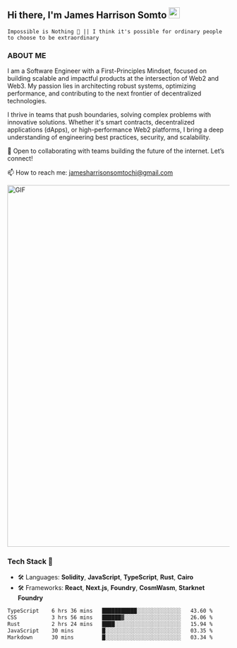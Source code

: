 ## Hi there, I'm James Harrison Somto <img src="https://media.giphy.com/media/hvRJCLFzcasrR4ia7z/giphy.gif" width="25px">

`Impossible is Nothing 🚀 || I think it's possible for ordinary people to choose to be extraordinary`

### ABOUT ME

I am a Software Engineer with a First-Principles Mindset, focused on building scalable and impactful products at the intersection of Web2 and Web3. My passion lies in architecting robust systems, optimizing performance, and contributing to the next frontier of decentralized technologies.

I thrive in teams that push boundaries, solving complex problems with innovative solutions. Whether it's smart contracts, decentralized applications (dApps), or high-performance Web2 platforms, I bring a deep understanding of engineering best practices, security, and scalability.

🚀 Open to collaborating with teams building the future of the internet. Let’s connect!

📫 How to reach me: jamesharrisonsomtochi@gmail.com
 
<img align="center" alt="GIF" src="https://github.com/Gapur/Gapur/blob/master/coding.gif?raw=true" width="818px" height="818px" />


### Tech Stack 🚀

- 🛠 Languages: **Solidity**, **JavaScript**, **TypeScript**, **Rust**, **Cairo**
- 🛠 Frameworks: **React**, **Next.js**, **Foundry**, **CosmWasm**, **Starknet Foundry**



<!--START_SECTION:waka-->

```txt
TypeScript    6 hrs 36 mins   ███████████░░░░░░░░░░░░░░   43.60 %
CSS           3 hrs 56 mins   ██████▓░░░░░░░░░░░░░░░░░░   26.06 %
Rust          2 hrs 24 mins   ████░░░░░░░░░░░░░░░░░░░░░   15.94 %
JavaScript    30 mins         █░░░░░░░░░░░░░░░░░░░░░░░░   03.35 %
Markdown      30 mins         █░░░░░░░░░░░░░░░░░░░░░░░░   03.34 %
```

<!--END_SECTION:waka-->
<br />
<br />
<br />







